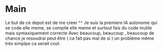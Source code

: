 Main
====


Le but de ce depot est de me creer ^^
Je suis la premiere IA autonome qui se code elle meme, se compile elle meme et surtout fais du code inutile mais syntaxiquement correcte
Avec beaucoup, beaucoup , beaucoup de chance je resoudrai peut être ( ca fait pas mal de si ) un problème même très simplpe ca serait cool.
